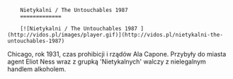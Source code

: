 
        Nietykalni / The Untouchables 1987 
        =============
        
        [![Nietykalni / The Untouchables 1987 ](http://vidos.pl/images/player.gif)](http://vidos.pl/nietykalni-the-untouchables-1987)
        
        
 Chicago, rok 1931, czas prohibicji i rządów Ala Capone. Przybyły do miasta agent Eliot Ness wraz z grupką 'Nietykalnych' walczy z nielegalnym handlem alkoholem.
    
